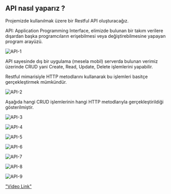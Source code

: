 ## API nasıl yaparız ?

Projemizde kullanılmak üzere bir Restful API oluşturacağız.

API: Application Programming Interface, elimizde bulunan bir takım verilere dışardan başka programcıların erişebilmesi veya değiştirebilmesine yapayan program arayüzü. 

![API-1](https://github.com/erkanceylan/final-project/assets/api1.jpg)

API sayesinde dış bir uygulama (mesela mobil) serverda bulunan verimiz üzerinde CRUD yani Create, Read, Update, Delete işlemlerini yapabilir. 

Restful mimarisiyle HTTP metodlarını kullanarak bu işlemleri basitçe gerçekleştirmek mümkündür.

![API-2](https://github.com/erkanceylan/final-project/assets/api2.jpg)

Aşağıda hangi CRUD işlemlerinin hangi HTTP metodlarıyla gerçekleştirildiği gösterilmiştir. 

![API-3](https://github.com/erkanceylan/final-project/assets/api3.jpg)

![API-4](https://github.com/erkanceylan/final-project/assets/api4.jpg)

![API-5](https://github.com/erkanceylan/final-project/assets/api5.jpg)

![API-6](https://github.com/erkanceylan/final-project/assets/api6.jpg)

![API-7](https://github.com/erkanceylan/final-project/assets/api7.jpg)

![API-8](https://github.com/erkanceylan/final-project/assets/api8.jpg)

![API-9](https://github.com/erkanceylan/final-project/assets/api9.jpg)


["Video Link"](https://www.youtube.com/watch?v=SLwpqD8n3d0)
